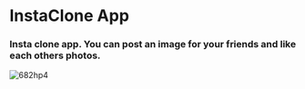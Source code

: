 # InstaClone App

### Insta clone app. You can post an image for your friends and like each others photos.

![682hp4](https://user-images.githubusercontent.com/100288645/157542112-83796d2e-c97d-4fb9-85b9-0902f021e02f.gif)
